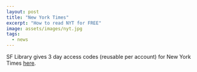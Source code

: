 ```yaml
---
layout: post
title: "New York Times"
excerpt: "How to read NYT for FREE"
image: assets/images/nyt.jpg
tags: 
  - news
---
```


SF Library gives 3 day access codes (reusable per account) for New York Times [here](https://sfpl.libanswers.com/friendly.php?slug=faq/166904).
